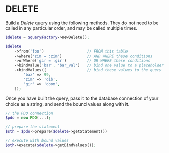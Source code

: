 # DELETE

Build a _Delete_ query using the following methods. They do not need to
be called in any particular order, and may be called multiple times.

```php
$delete = $queryFactory->newDelete();

$delete
    ->from('foo')                   // FROM this table
    ->where('zim = :zim')           // AND WHERE these conditions
    ->orWhere('gir = :gir')         // OR WHERE these conditions
    ->bindValue('bar', 'bar_val')   // bind one value to a placeholder
    ->bindValues([                  // bind these values to the query
        'baz' => 99,
        'zim' => 'dib',
        'gir' => 'doom',
    ]);
```

Once you have built the query, pass it to the database connection of your
choice as a string, and send the bound values along with it.

```php
// the PDO connection
$pdo = new PDO(...);

// prepare the statement
$sth = $pdo->prepare($delete->getStatement())

// execute with bound values
$sth->execute($delete->getBindValues());
```

